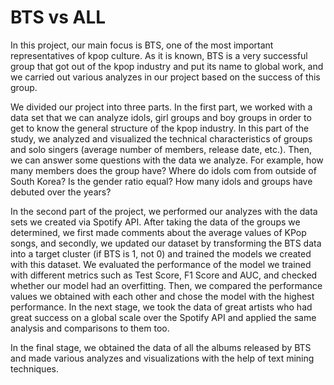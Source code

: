 # BTS vs ALL

In this project, our main focus is BTS, one of the most important representatives of kpop culture. As it is known, BTS is a very successful group that got out of the kpop industry and put its name to global work, and we carried out various analyzes in our project based on the success of this group.

We divided our project into three parts. In the first part, we worked with a data set that we can analyze idols, girl groups and boy groups in order to get to know the general structure of the kpop industry. In this part of the study, we analyzed and visualized the technical characteristics of groups and solo singers (average number of members, release date, etc.). Then,  we can answer some questions with the data we analyze. For example, how many members does the group have? Where do idols com from outside of South Korea? Is the gender ratio equal? How many idols and groups have debuted over the years?

In the second part of the project, we performed our analyzes with the data sets we created via Spotify API.  After taking the data of the groups we determined, we first made comments about the average values of KPop songs, and secondly, we updated our dataset by transforming the BTS  data into a target cluster (if BTS is 1, not 0) and trained the models we created with this dataset. We evaluated the performance of the model we trained with different metrics such as Test Score, F1 Score and AUC, and checked whether our model had an overfitting. Then, we compared the performance values we obtained with each other and chose the model with the highest performance. In the next stage, we took the data of great artists who had great success on a global scale over the Spotify API and applied the same analysis and comparisons to them too.

In the final stage, we obtained the data of all the albums released by BTS and made various analyzes and visualizations with the help of text mining techniques.

